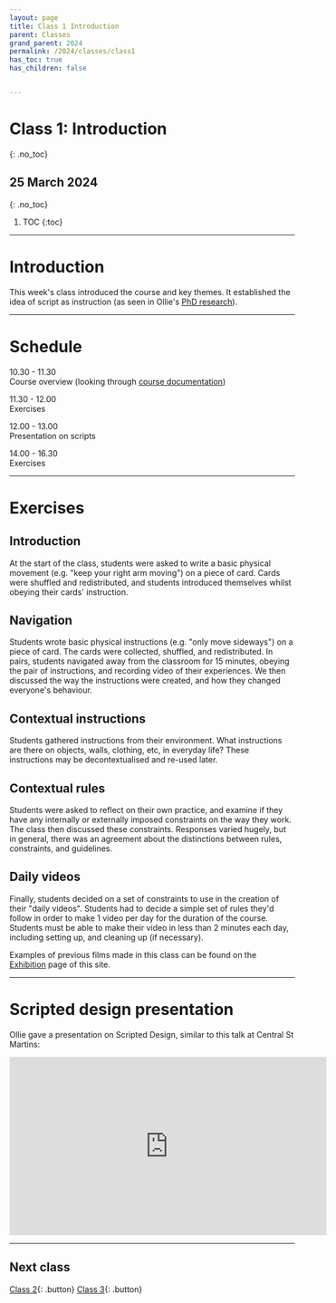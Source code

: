 ```yaml
---
layout: page
title: Class 1 Introduction
parent: Classes
grand_parent: 2024
permalink: /2024/classes/class1
has_toc: true
has_children: false


---
```


# Class 1: Introduction
{: .no_toc}

## 25 March 2024
{: .no_toc}

1. TOC
{:toc}


---

# Introduction

This week's class introduced the course and key themes. It established the idea of script as instruction (as seen in Ollie's [PhD research](https://phd.olliepalmer.com)).

---

# Schedule

10.30 - 11.30  
Course overview (looking through [course documentation](https://sd.olliepalmer.com/2024/about))

11.30 - 12.00  
Exercises

12.00 - 13.00  
Presentation on scripts

14.00 - 16.30  
Exercises

---

# Exercises

## Introduction

At the start of the class, students were asked to write a basic physical movement (e.g. "keep your right arm moving") on a piece of card. Cards were shuffled and redistributed, and students introduced themselves whilst obeying their cards' instruction.

## Navigation

Students wrote basic physical instructions (e.g. "only move sideways") on a piece of card. The cards were collected, shuffled, and redistributed. In pairs, students navigated away from the classroom for 15 minutes, obeying the pair of instructions, and recording video of their experiences. We then discussed the way the instructions were created, and how they changed everyone's behaviour.

## Contextual instructions

Students gathered instructions from their environment. What instructions are there on objects, walls, clothing, etc, in everyday life? These instructions may be decontextualised and re-used later.


## Contextual rules


Students were asked to reflect on their own practice, and examine if they have any internally or externally imposed constraints on the way they work. The class then discussed these constraints. Responses varied hugely, but in general, there was an agreement about the distinctions between rules, constraints, and guidelines.

## Daily videos

Finally, students decided on a set of constraints to use in the creation of their "daily videos". Students had to decide a simple set of rules they'd follow in order to make 1 video per day for the duration of the course. Students must be able to make their video in less than 2 minutes each day, including setting up, and cleaning up (if necessary).

Examples of previous films made in this class can be found on the [Exhibition](https://sd.olliepalmer.com/2019/exhibition) page of this site.


---

# Scripted design presentation

Ollie gave a presentation on Scripted Design, similar to this talk at Central St Martins:

<iframe width="560" height="315" src="https://www.youtube.com/embed/YbtA8ZNl3BE?si=QXh3WIeqA_xXNF6n" title="YouTube video player" frameborder="0" allow="accelerometer; autoplay; clipboard-write; encrypted-media; gyroscope; picture-in-picture; web-share" referrerpolicy="strict-origin-when-cross-origin" allowfullscreen></iframe>

---

## Next class

[Class 2](/2024/classes/class2){: .button} [Class 3](/2024/classes/class3){: .button}
